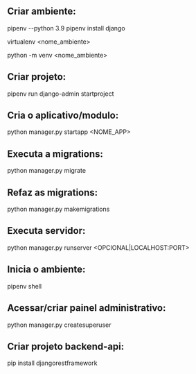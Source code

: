 ## Criar ambiente:
pipenv --python 3.9
pipenv install django

virtualenv <nome_ambiente>

python -m venv <nome_ambiente>

## Criar projeto: 
pipenv run django-admin startproject <PROJETO>
 
## Cria o aplicativo/modulo:
python manager.py startapp <NOME_APP>

## Executa a migrations:
python manager.py migrate 

## Refaz as migrations:
python manager.py makemigrations 

## Executa servidor:
python manager.py runserver <OPCIONAL|LOCALHOST:PORT>

## Inicia o ambiente:
pipenv shell

## Acessar/criar painel administrativo: 
python manager.py createsuperuser

## Criar projeto backend-api: 
pip install djangorestframework

